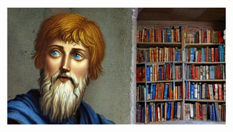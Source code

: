 ![ai_generated_pythagoras](PYTHAGORAS.png)
<!---
- 👋 Hi, I’m @suleyman-kaya
- 👀 I’m interested in computer science
- 🌱 I’m currently learning mathematics
- 💞️ I’m looking to collaborate on [atomkraft-os](https://github.com/suleyman-kaya/atomkraft-os) and [fatqat](https://github.com/suleyman-kaya/fatqat)
- 📫 How to reach me mailto:suleymankayaxyz@gmail.com


suleyman-kaya/suleyman-kaya is a ✨ special ✨ repository because its `README.md` (this file) appears on your GitHub profile.
You can click the Preview link to take a look at your changes.
--->
